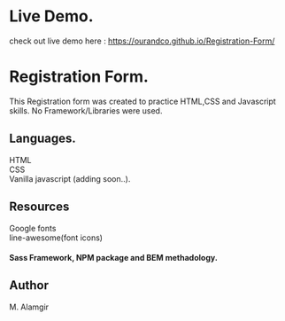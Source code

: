 # Live Demo.
check out live demo here : https://ourandco.github.io/Registration-Form/
# Registration Form.
This Registration form was created to practice HTML,CSS and Javascript skills.
No Framework/Libraries were used.

## Languages.
HTML<br/>
CSS<br/>
Vanilla javascript (adding soon..).

## Resources
Google fonts <br />
line-awesome(font icons) <br />

#### Sass Framework, NPM package and BEM methadology.

## Author
M. Alamgir
